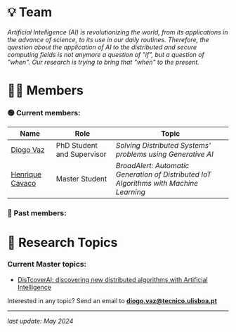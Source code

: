 # 💡 Team

*Artificial Intelligence (AI) is revolutionizing the world, from its applications in the advance of science, to its use in our daily routines. Therefore, the question about the application of AI to the distributed and secure computing fields is not anymore a question of "if", but a question of "when". Our research is trying to bring that "when" to the present.*

# 👨‍💻 Members

### 🟢 Current members:

| **Name** | **Role** | **Topic** |
| --- | --- | --- |
| [Diogo Vaz](https://diogolvaz.github.io/) | PhD Student and Supervisor | *Solving Distributed Systems' problems using Generative AI* |
| [Henrique Cavaco](https://pt.linkedin.com/in/henriquecavaco) | Master Student | *BroadAlert: Automatic Generation of Distributed IoT Algorithms with Machine Learning* |


### 🔴 Past members:

# 🔬 Research Topics

### Current Master topics:

- [DisTcoverAI: discovering new distributed algorithms with Artificial Intelligence](https://docs.google.com/document/d/1d-PFThEwJ98H_nY4nVXd0ep_X2lFnK4J/edit)

Interested in any topic? Send an email to **diogo.vaz@tecnico.ulisboa.pt**

---
*last update: May 2024*
